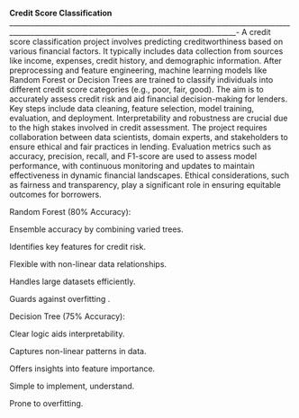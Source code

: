 **Credit Score Classification**
_____________________________________________________________________________________________________________________________________________-
A credit score classification project involves predicting creditworthiness based on various financial factors.
It typically includes data collection from sources like income, expenses, credit history, and demographic information.
After preprocessing and feature engineering, machine learning models like Random Forest or Decision Trees are trained to classify individuals into different credit score categories (e.g., poor, fair, good).
The aim is to accurately assess credit risk and aid financial decision-making for lenders. Key steps include data cleaning, feature selection, model training, evaluation, and deployment. Interpretability and robustness are crucial due to the high stakes involved in credit assessment. The project requires collaboration between data scientists, domain experts, and stakeholders to ensure ethical and fair practices in lending. Evaluation metrics such as accuracy, precision, recall, and F1-score are used to assess model performance, with continuous monitoring and updates to maintain effectiveness in dynamic financial landscapes.
Ethical considerations, such as fairness and transparency, play a significant role in ensuring equitable outcomes for borrowers.


Random Forest (80% Accuracy):

Ensemble accuracy by combining varied trees.

Identifies key features for credit risk.

Flexible with non-linear data relationships.

Handles large datasets efficiently.

Guards against overfitting .

Decision Tree (75% Accuracy):

Clear logic aids interpretability.

Captures non-linear patterns in data.

Offers insights into feature importance.

Simple to implement, understand.

Prone to overfitting.
